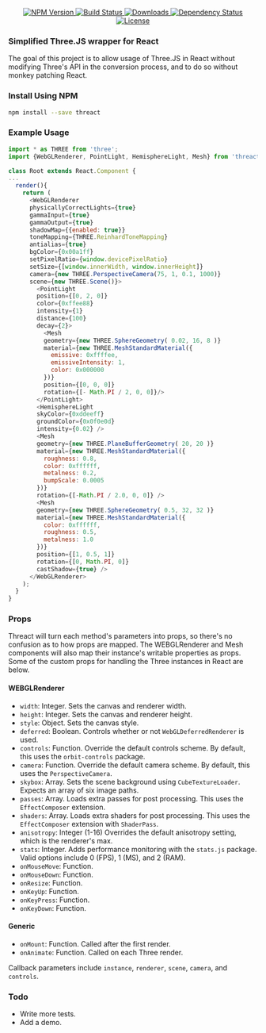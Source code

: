 <p align="center">
  <a href="https://npmjs.org/package/threact">
    <img src="https://img.shields.io/npm/v/threact.svg?style=flat-square"
         alt="NPM Version">
  </a>
  <a href="https://travis-ci.org/jaszhix/threact">
    <img src="https://img.shields.io/travis/jaszhix/threact.svg?style=flat-square"
         alt="Build Status">
  </a>
  <a href="https://npmjs.org/package/threact">
    <img src="http://img.shields.io/npm/dm/threact.svg?style=flat-square"
         alt="Downloads">
  </a>

  <a href="https://david-dm.org/jaszhix/threact.svg">
    <img src="https://david-dm.org/jaszhix/threact.svg?style=flat-square"
         alt="Dependency Status">
  </a>

  <a href="https://github.com/jaszhix/threact/blob/master/LICENSE">
    <img src="https://img.shields.io/npm/l/threact.svg?style=flat-square"
         alt="License">
  </a>
</p>

### Simplified Three.JS wrapper for React

The goal of this project is to allow usage of Three.JS in React without modifying Three's API in the conversion process, and to do so without monkey patching React.

### Install Using NPM

```sh
npm install --save threact
```

### Example Usage

```js
import * as THREE from 'three';
import {WebGLRenderer, PointLight, HemisphereLight, Mesh} from 'threact';

class Root extends React.Component {
...
  render(){
    return (
      <WebGLRenderer
      physicallyCorrectLights={true}
      gammaInput={true}
      gammaOutput={true}
      shadowMap={{enabled: true}}
      toneMapping={THREE.ReinhardToneMapping}
      antialias={true}
      bgColor={0x00a1ff}
      setPixelRatio={window.devicePixelRatio}
      setSize={[window.innerWidth, window.innerHeight]}
      camera={new THREE.PerspectiveCamera(75, 1, 0.1, 1000)}
      scene={new THREE.Scene()}>
        <PointLight
        position={[0, 2, 0]}
        color={0xffee88}
        intensity={1}
        distance={100}
        decay={2}>
          <Mesh
          geometry={new THREE.SphereGeometry( 0.02, 16, 8 )}
          material={new THREE.MeshStandardMaterial({
            emissive: 0xffffee,
            emissiveIntensity: 1,
            color: 0x000000
          })}
          position={[0, 0, 0]}
          rotation={[- Math.PI / 2, 0, 0]}/>
        </PointLight>
        <HemisphereLight
        skyColor={0xddeeff}
        groundColor={0x0f0e0d}
        intensity={0.02} />
        <Mesh
        geometry={new THREE.PlaneBufferGeometry( 20, 20 )}
        material={new THREE.MeshStandardMaterial({
          roughness: 0.8,
          color: 0xffffff,
          metalness: 0.2,
          bumpScale: 0.0005
        })}
        rotation={[-Math.PI / 2.0, 0, 0]} />
        <Mesh
        geometry={new THREE.SphereGeometry( 0.5, 32, 32 )}
        material={new THREE.MeshStandardMaterial({
          color: 0xffffff,
          roughness: 0.5,
          metalness: 1.0
        })}
        position={[1, 0.5, 1]}
        rotation={[0, Math.PI, 0]}
        castShadow={true} />
      </WebGLRenderer>
    );
  }
}
```

### Props

  Threact will turn each method's parameters into props, so there's no confusion as to how props are mapped. The WEBGLRenderer and Mesh components will also map their instance's writable properties as props. Some of the custom props for handling the Three instances in React are below.

  #### WEBGLRenderer

  * ```width```: Integer. Sets the canvas and renderer width.
  * ```height```: Integer. Sets the canvas and renderer height.
  * ```style```: Object. Sets the canvas style.
  * ```deferred```: Boolean. Controls whether or not ```WebGLDeferredRenderer``` is used.
  * ```controls```: Function. Override the default controls scheme. By default, this uses the ```orbit-controls``` package.
  * ```camera```: Function. Override the default camera scheme. By default, this uses the ```PerspectiveCamera```.
  * ```skybox```: Array. Sets the scene background using ```CubeTextureLoader```. Expects an array of six image paths.
  * ```passes```: Array. Loads extra passes for post processing. This uses the ```EffectComposer``` extension.
  * ```shaders```: Array. Loads extra shaders for post processing. This uses the ```EffectComposer``` extension with ```ShaderPass```.
  * ```anisotropy```: Integer (1-16) Overrides the default anisotropy setting, which is the renderer's max.
  * ```stats```: Integer. Adds performance monitoring with the ```stats.js``` package. Valid options include 0 (FPS), 1 (MS), and 2 (RAM).
  * ```onMouseMove```: Function.
  * ```onMouseDown```: Function.
  * ```onResize```: Function.
  * ```onKeyUp```: Function.
  * ```onKeyPress```: Function.
  * ```onKeyDown```: Function.

  #### Generic

  * ```onMount```: Function. Called after the first render.
  * ```onAnimate```: Function. Called on each Three render.

  Callback parameters include ```instance```, ```renderer```, ```scene```, ```camera```, and ```controls```.

### Todo

  * Write more tests.
  * Add a demo.